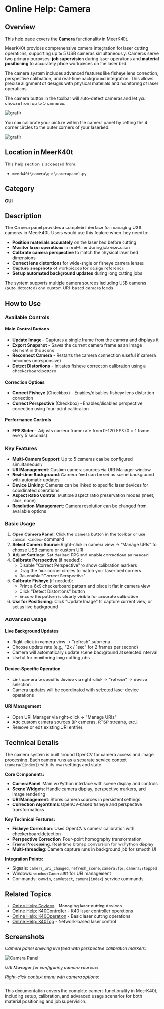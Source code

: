 # Online Help: Camera

## Overview

This help page covers the **Camera** functionality in MeerK40t.

MeerK40t provides comprehensive camera integration for laser cutting operations, supporting up to 5 USB cameras simultaneously. Cameras serve two primary purposes: **job supervision** during laser operations and **material positioning** to accurately place workpieces on the laser bed.

The camera system includes advanced features like fisheye lens correction, perspective calibration, and real-time background integration. This allows precise alignment of designs with physical materials and monitoring of laser operations.

The camera button in the toolbar will auto-detect cameras and let you choose from up to 5 cameras.

![grafik](https://github.com/meerk40t/meerk40t/assets/2670784/8920eafb-8c99-4553-b779-0b14fe41f494)

You can calibrate your picture within the camera panel by setting the 4 corner circles to the outer corners of your laserbed:

![grafik](https://github.com/meerk40t/meerk40t/assets/2670784/03af4992-d38d-4a39-b05a-b121235de132)

## Location in MeerK40t

This help section is accessed from:
- `meerk40t\camera\gui\camerapanel.py`

## Category

**GUI**

## Description

The Camera panel provides a complete interface for managing USB cameras in MeerK40t. Users would use this feature when they need to:

- **Position materials accurately** on the laser bed before cutting
- **Monitor laser operations** in real-time during job execution
- **Calibrate camera perspective** to match the physical laser bed dimensions
- **Correct lens distortions** for wide-angle or fisheye camera lenses
- **Capture snapshots** of workpieces for design reference
- **Set up automated background updates** during long cutting jobs

The system supports multiple camera sources including USB cameras (auto-detected) and custom URI-based camera feeds.

## How to Use

### Available Controls

#### Main Control Buttons
- **Update Image** - Captures a single frame from the camera and displays it
- **Export Snapshot** - Saves the current camera frame as an image element in the scene
- **Reconnect Camera** - Restarts the camera connection (useful if camera becomes unresponsive)
- **Detect Distortions** - Initiates fisheye correction calibration using a checkerboard pattern

#### Correction Options
- **Correct Fisheye** (Checkbox) - Enables/disables fisheye lens distortion correction
- **Correct Perspective** (Checkbox) - Enables/disables perspective correction using four-point calibration

#### Performance Controls
- **FPS Slider** - Adjusts camera frame rate from 0-120 FPS (0 = 1 frame every 5 seconds)

### Key Features

- **Multi-Camera Support**: Up to 5 cameras can be configured simultaneously
- **URI Management**: Custom camera sources via URI Manager window
- **Real-time Background**: Camera feed can be set as scene background with automatic updates
- **Device Linking**: Cameras can be linked to specific laser devices for coordinated operations
- **Aspect Ratio Control**: Multiple aspect ratio preservation modes (meet, slice, none)
- **Resolution Management**: Camera resolution can be changed from available options

### Basic Usage

1. **Open Camera Panel**: Click the camera button in the toolbar or use `camwin <index>` command
2. **Select Camera Source**: Right-click in camera view → "Manage URIs" to choose USB camera or custom URI
3. **Adjust Settings**: Set desired FPS and enable corrections as needed
4. **Calibrate Perspective** (if needed):
   - Disable "Correct Perspective" to show calibration markers
   - Drag the four corner circles to match your laser bed corners
   - Re-enable "Correct Perspective"
5. **Calibrate Fisheye** (if needed):
   - Print a 6x9 checkerboard pattern and place it flat in camera view
   - Click "Detect Distortions" button
   - Ensure the pattern is clearly visible for accurate calibration
6. **Use for Positioning**: Click "Update Image" to capture current view, or set as live background

### Advanced Usage

#### Live Background Updates
- Right-click in camera view → "refresh" submenu
- Choose update rate (e.g., "2x / 1sec" for 2 frames per second)
- Camera will automatically update scene background at selected interval
- Useful for monitoring long cutting jobs

#### Device-Specific Operation
- Link camera to specific device via right-click → "refresh" → device selection
- Camera updates will be coordinated with selected laser device operations

#### URI Management
- Open URI Manager via right-click → "Manage URIs"
- Add custom camera sources (IP cameras, RTSP streams, etc.)
- Remove or edit existing URI entries

## Technical Details

The camera system is built around OpenCV for camera access and image processing. Each camera runs as a separate service context (`camera/{index}`) with its own settings and state.

**Core Components:**
- **CameraPanel**: Main wxPython interface with scene display and controls
- **Scene Widgets**: Handle camera display, perspective markers, and image rendering
- **URI Management**: Stores camera sources in persistent settings
- **Correction Algorithms**: OpenCV-based fisheye and perspective transformations

**Key Technical Features:**
- **Fisheye Correction**: Uses OpenCV's camera calibration with checkerboard detection
- **Perspective Correction**: Four-point homography transformation
- **Frame Processing**: Real-time bitmap conversion for wxPython display
- **Multi-threading**: Camera capture runs in background job for smooth UI

**Integration Points:**
- Signals: `camera_uri_changed`, `refresh_scene`, `camera;fps`, `camera;stopped`
- Windows: `window/CameraURI` for URI management
- Commands: `camwin`, `camdetect`, `camera{index}` service commands

## Related Topics

- [Online Help: Devices](Online-Help-devices) - Managing laser cutting devices
- [Online Help: K40Controller](Online-Help-k40controller) - K40 laser controller operations
- [Online Help: K40Operation](Online-Help-k40operation) - Basic laser cutting operations
- [Online Help: K40Tcp](Online-Help-k40tcp) - Network-based laser control

## Screenshots

*Camera panel showing live feed with perspective calibration markers:*

![Camera Panel](https://github.com/meerk40t/meerk40t/assets/2670784/03af4992-d38d-4a39-b05a-b121235de132)

*URI Manager for configuring camera sources:*

*Right-click context menu with camera options:*

---

This documentation covers the complete camera functionality in MeerK40t, including setup, calibration, and advanced usage scenarios for both material positioning and job supervision.
